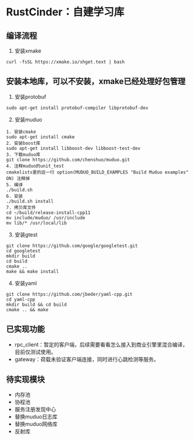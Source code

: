 # RustCinder：自建学习库
## 编译流程
1. 安装xmake
```
curl -fsSL https://xmake.io/shget.text | bash
```
## 安装本地库，可以不安装，xmake已经处理好包管理
1. 安装protobuf
```
sudo apt-get install protobuf-compiler libprotobuf-dev
```
2. 安装muduo
```
1. 安装cmake
sudo apt-get install cmake
2. 安装boost库
sudo apt-get install libboost-dev libboost-test-dev
3. 下载muduo库
git clone https://github.com/chenshuo/muduo.git
4. 注释muduo的unit_test
cmakelists里的这一行 option(MUDUO_BUILD_EXAMPLES "Build Muduo examples" ON) 注释掉
5. 编译
./build.sh
6. 安装
./build.sh install
7. 拷贝库文件
cd ~/build/release-install-cpp11
mv include/muduo/ /usr/include
mv lib/* /usr/local/lib
```
3. 安装gtest
```
git clone https://github.com/google/googletest.git
cd googletest
mkdir build
cd build
cmake ..
make && make install
```
4. 安装yaml
```
git clone https://github.com/jbeder/yaml-cpp.git
cd yaml-cpp
mkdir build && cd build
cmake .. && make
```
## 已实现功能
- rpc_client：暂定的客户端，后续需要看看怎么接入到商业引擎里混合编译，目前仅测试使用。
- gateway：荷载未验证客户端连接，同时进行心跳检测等服务。
## 待实现模块
- 内存池
- 协程池
- 服务注册发现中心
- 替换muduo日志库
- 替换muduo网络库
- 反射库